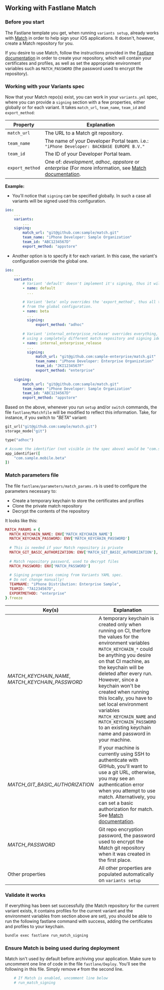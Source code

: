 
## Working with Fastlane Match

### Before you start

The Fastlane template you get, when running `variants setup`, already works with [Match](https://docs.fastlane.tools/actions/match/) in order to help sign your iOS applications. It doesn't, however, create a Match repository for you.

If you desire to use Match, follow the instructions provided in the [Fastlane documentation](https://docs.fastlane.tools/actions/match/#setup) in order to create your repository, which will contain your certificates and profiles, as well as set the appropriate environment variables such as `MATCH_PASSWORD` (the password used to encrypt the repository).


### Working with your Variants spec

Now that your Match repo(s) exist, you can work in your `variants.yml` spec, where you can provide a `signing` section with a few properties, either globally or for each variant. It takes `match_url`, `team_name`, `team_id` and `export_method`:

| Property | Explanation |
| ------- | ------------- |
| `match_url` | The URL to a Match git repository. |
| `team_name` | The name of your Developer Portal team. i.e.: `"iPhone Developer: BACKBASE EUROPE B.V."` |
| `team_id` | The ID of your Developer Portal team. |
| `export_method` | One of: _development_, _adhoc_, _appstore_ or _enterprise_ (For more information, see [Match documentation](https://docs.fastlane.tools/actions/match/). |

**Example:**

* You'll notice that `signing` can be specified globally. In such a case all variants will be signed used this configuration.

```yaml
ios:
    ...
    variants:
        ...
    signing:
        match_url: "git@github.com:sample/match.git"
        team_name: "iPhone Developer: Sample Organization"
        team_id: "ABC1234567D"
        export_method: "appstore"
```

* Another option is to specify it for each variant. In this case, the variant's configuration override the global one.

```yaml
ios:
    ...
    variants:
        # Variant 'default' doesn't implement it's signing, thus it will use the global one.
        - name: default
          ...
          
        # Variant 'beta' only overrides the 'export_method', thus all the rest will be used
        # from the global configuration.
        - name: beta
          ...
          signing:
              export_method: "adhoc"
              
        # Variant 'internal_enterprisse_release' overrides everything, in this example
        # using a completely different match repository and signing identity.
        - name: internal_enterprisse_release
          ...
          signing:
              match_url: "git@github.com:sample-enterprise/match.git"
              team_name: "iPhone Developer: Enterprise Organization"
              team_id: "JKI1234567F"
              export_method: "enterprise"
          
    signing:
        match_url: "git@github.com:sample/match.git"
        team_name: "iPhone Developer: Sample Organization"
        team_id: "ABC1234567D"
        export_method: "appstore"
```


Based on the above, whenever you run `setup` and/or `switch` commands, the file `fastlane/Matchfile` will be modified to reflect this information. Take, for instance, if you switch to _"BETA"_ variant:

```ruby
git_url("git@github.com:sample/match.git")
storage_mode("git")

type("adhoc")

# Assume the identifier (not visible in the spec above) would be "com.sample.mobile"
app_identifier([
    "com.sample.mobile.beta"
])
```


### Match parameters file

The file `fastlane/parameters/match_params.rb` is used to configure the parameters necessary to:
* Create a temporary keychain to store the certificates and profiles
* Clone the private match repository
* Decrypt the contents of the repository

It looks like this:

```ruby
MATCH_PARAMS = {
  MATCH_KEYCHAIN_NAME: ENV['MATCH_KEYCHAIN_NAME']
  MATCH_KEYCHAIN_PASSWORD: ENV['MATCH_KEYCHAIN_PASSWORD']
  
  # This is needed if your Match repository is private
  MATCH_GIT_BASIC_AUTHORIZATION: ENV['MATCH_GIT_BASIC_AUTHORIZATION'],
  
  # Match repository password, used to decrypt files
  MATCH_PASSWORD: ENV['MATCH_PASSWORD']
  
  # Signing properties coming from Variants YAML spec.
  # Do not change manually!
  TEAMNAME: "iPhone Distribution: Enterprise Sample",
  TEAMID: "7A1234567D",
  EXPORTMETHOD: "enterprise"
}.freeze
```

| Key(s) | Explanation |
| ------- | ------------- |
| _MATCH_KEYCHAIN_NAME_, _MATCH_KEYCHAIN_PASSWORD_  | A temporary keychain is created only when running on CI, therfore the values for the environment variables `MATCH_KEYCHAIN_*` could be anything you desire on that CI machine, as the keychain will be deleted after every run. However, since a keychain won't be created when running this locally, you have to set local environment variables `MATCH_KEYCHAIN_NAME` and `MATCH_KEYCHAIN_PASSWORD` to an existing keychain name and password in your machine. |
| _MATCH_GIT_BASIC_AUTHORIZATION_ | If your machine is currently using SSH to authenticate with GitHub, you'll want to use a git URL, otherwise, you may see an authentication error when you attempt to use match. Alternatively, you can set a basic authorization for match. See [Match documentation](https://docs.fastlane.tools/actions/match/#git-storage-on-github). |
| _MATCH_PASSWORD_ | Git repo encryption password, the password used to encrypt the Match git repository when it was created in the first place. |
| Other properties | All other properties are populated automatically on `variants setup` | `variants switch`. |


### Validate it works

If everything has been set successfully (the Match repository for the current variant exists, it contains profiles for the current variant and the environment variables from section above are set), you should be able to run the following fastlane command with success, adding the certificates and profiles to your keychain.

```bash
bundle exec fastlane run_match_signing
```


### Ensure Match is being used during deployment

Match isn't used by default before archiving your application. Make sure to uncomment one line of code in the file `fastlane/Deploy`.
You'll see the following in this file. Simply remove `#` from the second line.

```ruby
    # If Match is enabled, uncomment line below
    # run_match_signing
```

